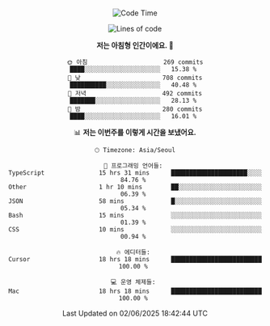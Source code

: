 <div align="center">

<br />

 <!--START_SECTION:waka-->
![Code Time](http://img.shields.io/badge/Code%20Time-4%2C697%20hrs%201%20min-blue)

![Lines of code](https://img.shields.io/badge/%EC%A0%80%EB%8A%94%20%EC%97%AC%ED%83%9C%EA%B9%8C%EC%A7%80%20-1.8%20million%20%EC%A4%84%EC%9D%98%20%EC%BD%94%EB%93%9C%EB%A5%BC%20%EC%9E%91%EC%84%B1%ED%96%88%EC%96%B4%EC%9A%94.-blue)

**저는 아침형 인간이에요. 🐤** 

```text
🌞 아침                     269 commits         ████░░░░░░░░░░░░░░░░░░░░░   15.38 % 
🌆 낮　                     708 commits         ██████████░░░░░░░░░░░░░░░   40.48 % 
🌃 저녁                     492 commits         ███████░░░░░░░░░░░░░░░░░░   28.13 % 
🌙 밤　                     280 commits         ████░░░░░░░░░░░░░░░░░░░░░   16.01 % 
```


📊 **저는 이번주를 이렇게 시간을 보냈어요.** 

```text
🕑︎ Timezone: Asia/Seoul

💬 프로그래밍 언어들: 
TypeScript               15 hrs 31 mins      █████████████████████░░░░   84.76 % 
Other                    1 hr 10 mins        ██░░░░░░░░░░░░░░░░░░░░░░░   06.39 % 
JSON                     58 mins             █░░░░░░░░░░░░░░░░░░░░░░░░   05.34 % 
Bash                     15 mins             ░░░░░░░░░░░░░░░░░░░░░░░░░   01.39 % 
CSS                      10 mins             ░░░░░░░░░░░░░░░░░░░░░░░░░   00.94 % 

🔥 에디터들: 
Cursor                   18 hrs 18 mins      █████████████████████████   100.00 % 

💻 운영 체제들: 
Mac                      18 hrs 18 mins      █████████████████████████   100.00 % 
```


 Last Updated on 02/06/2025 18:42:44 UTC
<!--END_SECTION:waka-->

</div>
